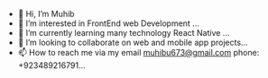 - 👋 Hi, I’m Muhib
- 👀 I’m interested in FrontEnd web Development ...
- 🌱 I’m currently learning many technology React Native ...
- 💞️ I’m looking to collaborate on web and mobile app projects...
- 📫 How to reach me via my email muhibu673@gmail.com phone: +923489216791...

<!---
muhibu673/muhibu673 is a ✨ special ✨ repository because its `README.md` (this file) appears on your GitHub profile.
You can click the Preview link to take a look at your changes.
--->
